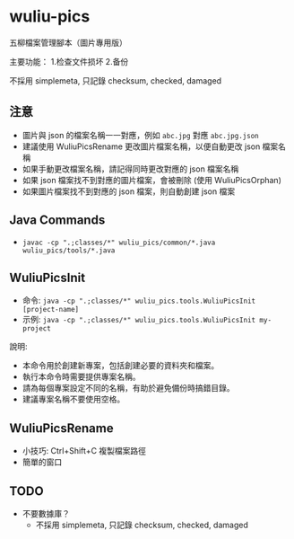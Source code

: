 # wuliu-pics

五柳檔案管理腳本（圖片專用版）

主要功能： 1.检查文件损坏 2.备份

不採用 simplemeta, 只記錄 checksum, checked, damaged


## 注意

- 圖片與 json 的檔案名稱一一對應，例如 `abc.jpg` 對應 `abc.jpg.json`
- 建議使用 WuliuPicsRename 更改圖片檔案名稱，以便自動更改 json 檔案名稱
- 如果手動更改檔案名稱，請記得同時更改對應的 json 檔案名稱
- 如果 json 檔案找不到對應的圖片檔案，會被刪除 (使用 WuliuPicsOrphan)
- 如果圖片檔案找不到對應的 json 檔案，則自動創建 json 檔案


## Java Commands

- `javac -cp ".;classes/*" wuliu_pics/common/*.java wuliu_pics/tools/*.java`


## WuliuPicsInit

- 命令: `java -cp ".;classes/*" wuliu_pics.tools.WuliuPicsInit [project-name]`
- 示例: `java -cp ".;classes/*" wuliu_pics.tools.WuliuPicsInit my-project`

說明:

- 本命令用於創建新專案，包括創建必要的資料夾和檔案。
- 執行本命令時需要提供專案名稱。
- 請為每個專案設定不同的名稱，有助於避免備份時搞錯目錄。
- 建議專案名稱不要使用空格。


## WuliuPicsRename

- 小技巧: Ctrl+Shift+C 複製檔案路徑
- 簡單的窗口

## TODO

- 不要數據庫？
  - 不採用 simplemeta, 只記錄 checksum, checked, damaged

